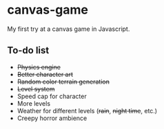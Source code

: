 # canvas-game
My first try at a canvas game in Javascript.
## To-do list
- ~~Physics engine~~
- ~~Better character art~~
- ~~Random color terrain generation~~
- ~~Level system~~
- Speed cap for character
- More levels
- Weather for different levels (~~rain~~, ~~night time~~, etc.)
- Creepy horror ambience